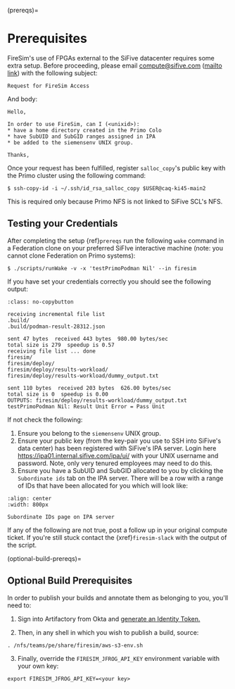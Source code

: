 (prereqs)=

# Prerequisites

FireSim's use of FPGAs external to the SiFive datacenter requires some extra
setup. Before proceeding, please email compute@sifive.com ([mailto link](mailto:compute@sifive.com?subject=Request%20For%20FireSim%20Access))
with the following subject:

```
Request for FireSim Access
```

And body:

```
Hello,

In order to use FireSim, can I (<unixid>):
* have a home directory created in the Primo Colo
* have SubUID and SubGID ranges assigned in IPA
* be added to the siemensenv UNIX group.

Thanks,
```

Once your request has been fulfilled, register `salloc_copy`'s public key with the Primo cluster using the following command:

```console
$ ssh-copy-id -i ~/.ssh/id_rsa_salloc_copy $USER@caq-ki45-main2
```

This is required only because Primo NFS is not linked to SiFive SCL's NFS.  

## Testing your Credentials

After completing the setup {ref}`prereqs` run the following `wake` command in a Federation clone on your preferred SiFIve interactive machine (note: you cannot clone Federation on Primo systems):

```console
$ ./scripts/runWake -v -x 'testPrimoPodman Nil' --in firesim
```

If you have set your credentials correctly you should see the following output:

```{code-block} console
:class: no-copybutton

receiving incremental file list
.build/
.build/podman-result-28312.json

sent 47 bytes  received 443 bytes  980.00 bytes/sec
total size is 279  speedup is 0.57
receiving file list ... done
firesim/
firesim/deploy/
firesim/deploy/results-workload/
firesim/deploy/results-workload/dummy_output.txt

sent 110 bytes  received 203 bytes  626.00 bytes/sec
total size is 0  speedup is 0.00
OUTPUTS: firesim/deploy/results-workload/dummy_output.txt
testPrimoPodman Nil: Result Unit Error = Pass Unit
```

If not check the following:

1. Ensure you belong to the `siemensenv` UNIX group.
2. Ensure your public key (from the key-pair you use to SSH into SiFive's data center) has been registered with SiFive's IPA server. Login here <https://ipa01.internal.sifive.com/ipa/ui/> with your UNIX username and password. Note, only very tenured employees may need to do this.
3. Ensure you have a SubUID and SubGID allocated to you by clicking the `Subordinate ids` tab on the IPA server. There will be a row with a range of IDs that have been allocated for you which will look like:

```{figure} ipa_subuid_page.png
:align: center
:width: 800px

Subordinate IDs page on IPA server

```

If any of the following are not true, post a follow up in your original compute ticket. If you're still stuck contact the {xref}`firesim-slack` with the output of the script.

(optional-build-prereqs)=

## Optional Build Prerequisites

In order to publish your builds and annotate them as belonging to you, you'll need to:

1. Sign into Artifactory from Okta and [generate an Identity Token.](https://jfrog.com/help/r/platform-api-key-deprecation-and-the-new-reference-tokens/how-to-get-an-identity-token-in-3-steps)

2. Then, in any shell in which you wish to publish a build, source:

```
. /nfs/teams/pe/share/firesim/aws-s3-env.sh
```

3. Finally, override the `FIRESIM_JFROG_API_KEY` environment variable with your own key:

```
export FIRESIM_JFROG_API_KEY=<your key>
```


